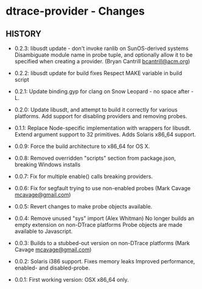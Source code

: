 dtrace-provider - Changes
=========================

## HISTORY

 * 0.2.3:
   libusdt update - don't invoke ranlib on SunOS-derived systems
   Disambiguate module name in probe tuple, and optionally allow it to be
   specified when creating a provider. (Bryan Cantrill bcantrill@acm.org)

 * 0.2.2:
   libusdt update for build fixes
   Respect MAKE variable in build script

 * 0.2.1:
   Update binding.gyp for clang on Snow Leopard - no space after -L.

 * 0.2.0:
   Update libusdt, and attempt to build it correctly for various platforms.
   Add support for disabling providers and removing probes.

 * 0.1.1:
   Replace Node-specific implementation with wrappers for libusdt.
   Extend argument support to 32 primitives.
   Adds Solaris x86_64 support.

 * 0.0.9:
   Force the build architecture to x86_64 for OS X.

 * 0.0.8:
   Removed overridden "scripts" section from package.json, breaking Windows installs

 * 0.0.7:
   Fix for multiple enable() calls breaking providers.

 * 0.0.6:
   Fix for segfault trying to use non-enabled probes (Mark Cavage mcavage@gmail.com)

 * 0.0.5:
   Revert changes to make probe objects available.

 * 0.0.4:
   Remove unused "sys" import (Alex Whitman) 
   No longer builds an empty extension on non-DTrace platforms
   Probe objects are made available to Javascript.

 * 0.0.3:
   Builds to a stubbed-out version on non-DTrace platforms (Mark Cavage <mcavage@gmail.com>)

 * 0.0.2:
   Solaris i386 support.
   Fixes memory leaks
   Improved performance, enabled- and disabled-probe. 

 * 0.0.1: 
   First working version: OSX x86_64 only. 
